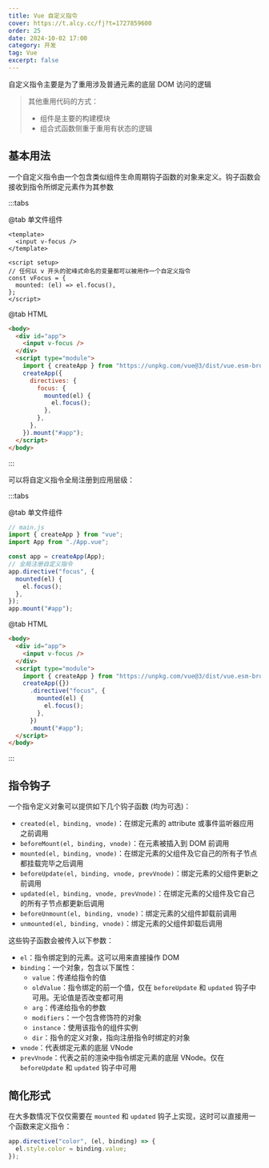 ```yaml
---
title: Vue 自定义指令
cover: https://t.alcy.cc/fj?t=1727859600
order: 25
date: 2024-10-02 17:00
category: 开发
tag: Vue
excerpt: false
---
```


自定义指令主要是为了重用涉及普通元素的底层 DOM 访问的逻辑

> 其他重用代码的方式：
>
> - 组件是主要的构建模块
> - 组合式函数侧重于重用有状态的逻辑

## 基本用法

一个自定义指令由一个包含类似组件生命周期钩子函数的对象来定义。钩子函数会接收到指令所绑定元素作为其参数

:::tabs

@tab 单文件组件

```vue
<template>
  <input v-focus />
</template>

<script setup>
// 任何以 v 开头的驼峰式命名的变量都可以被用作一个自定义指令
const vFocus = {
  mounted: (el) => el.focus(),
};
</script>
```

@tab HTML

```html
<body>
  <div id="app">
    <input v-focus />
  </div>
  <script type="module">
    import { createApp } from "https://unpkg.com/vue@3/dist/vue.esm-browser.js";
    createApp({
      directives: {
        focus: {
          mounted(el) {
            el.focus();
          },
        },
      },
    }).mount("#app");
  </script>
</body>
```

:::

可以将自定义指令全局注册到应用层级：

:::tabs

@tab 单文件组件

```javascript
// main.js
import { createApp } from "vue";
import App from "./App.vue";

const app = createApp(App);
// 全局注册自定义指令
app.directive("focus", {
  mounted(el) {
    el.focus();
  },
});
app.mount("#app");
```

@tab HTML

```html
<body>
  <div id="app">
    <input v-focus />
  </div>
  <script type="module">
    import { createApp } from "https://unpkg.com/vue@3/dist/vue.esm-browser.js";
    createApp({})
      .directive("focus", {
        mounted(el) {
          el.focus();
        },
      })
      .mount("#app");
  </script>
</body>
```

:::

## 指令钩子

一个指令定义对象可以提供如下几个钩子函数 (均为可选)：

- `created(el, binding, vnode)`：在绑定元素的 attribute 或事件监听器应用之前调用
- `beforeMount(el, binding, vnode)`：在元素被插入到 DOM 前调用
- `mounted(el, binding, vnode)`：在绑定元素的父组件及它自己的所有子节点都挂载完毕之后调用
- `beforeUpdate(el, binding, vnode, prevVnode)`：绑定元素的父组件更新之前调用
- `updated(el, binding, vnode, prevVnode)`：在绑定元素的父组件及它自己的所有子节点都更新后调用
- `beforeUnmount(el, binding, vnode)`：绑定元素的父组件卸载前调用
- `unmounted(el, binding, vnode)`：绑定元素的父组件卸载后调用

这些钩子函数会被传入以下参数：

- `el`：指令绑定到的元素。这可以用来直接操作 DOM
- `binding`：一个对象，包含以下属性：
  - `value`：传递给指令的值
  - `oldValue`：指令绑定的前一个值，仅在 `beforeUpdate` 和 `updated` 钩子中可用。无论值是否改变都可用
  - `arg`：传递给指令的参数
  - `modifiers`：一个包含修饰符的对象
  - `instance`：使用该指令的组件实例
  - `dir`：指令的定义对象，指向注册指令时绑定的对象
- `vnode`：代表绑定元素的底层 VNode
- `prevVnode`：代表之前的渲染中指令绑定元素的底层 VNode。仅在 `beforeUpdate` 和 `updated` 钩子中可用

## 简化形式

在大多数情况下仅仅需要在 `mounted` 和 `updated` 钩子上实现，这时可以直接用一个函数来定义指令：

```javascript
app.directive("color", (el, binding) => {
  el.style.color = binding.value;
});
```
